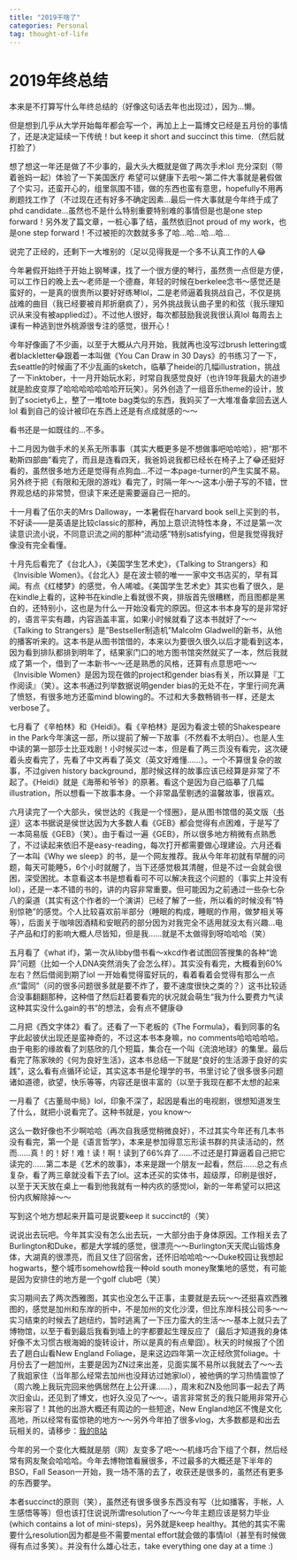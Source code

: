 ```yaml
---
title: "2019干啥了"
categories: Personal
tag: thought-of-life
---
```


#  2019年终总结
本来是不打算写什么年终总结的（好像这句话去年也出现过），因为…懒。

但是想到几乎从大学开始每年都会写一个，再加上上一篇博文已经是五月份的事情了，还是决定延续一下传统！but keep it short and succinct this time.（然后就打脸了）

想了想这一年还是做了不少事的，最大头大概就是做了两次手术lol 充分深刻（带着爸妈一起）体验了一下美国医疗 希望可以健康下去啦～第二件大事就是暑假做了个实习，还蛮开心的，组里氛围不错，做的东西也蛮有意思，hopefully不用再刷题找工作了（不过现在还有好多不确定因素…最后一件大事就是今年终于成了phd candidate…虽然也不是什么特别重要特别难的事情但是也是one step forward！另外发了篇文章，一桩心事了结，虽然依旧not proud of my work，也是one step forward！不过被拒的次数就多多了哈…哈…哈…哈…

说完了正经的，还剩下一大堆别的（足以见得我是一个多不认真工作的人😂

今年暑假开始终于开始上钢琴课，找了一个很方便的琴行，虽然贵一点但是方便，可以工作日的晚上去～老师是一个德裔，年轻的时候在berkelee念书～感觉还是蛮好的，一是真的很贵所以要好好练琴lol，二是老师逼着我挑战自己，不仅是挑战难的曲目（我已经要被肖邦折磨疯了），另外挑战我认曲子里的和弦（我乐理知识从来没有被applied过）。不过他人很好，每次都鼓励我说我很认真lol 每周去上课有一种逃到世外桃源很专注的感觉，很开心！

今年好像画了不少画，以至于大概从六月开始，我就再也没写过brush lettering或者blackletter😂跟着一本叫做《You Can Draw in 30 Days》的书练习了一下，去seattle的时候画了不少乱画的sketch，临摹了heidei的几幅illustration，挑战了一下inktober，十一月开始玩水彩，时常自我感觉良好（也许19年我最大的进步就是脸皮变厚了哈哈哈哈哈哈哈开玩笑）。另外创造了一组音乐theme的设计，放到了society6上，整了一堆tote bag类似的东西，我妈买了一大堆准备拿回去送人lol 看到自己的设计被印在东西上还是有点成就感的～～

看书还是一如既往的…不多。

十二月因为做手术的关系无所事事（其实大概更多是不想做事吧哈哈哈），把“那不勒斯四部曲”看完了，而且是连看四天，我爸妈说我都已经长在椅子上了😂还挺好看的，虽然很多地方还是觉得有点狗血…不过一本page-turner的产生实属不易。另外终于把《有限和无限的游戏》看完了，时隔一年～～这本小册子写的不错，世界观总结的非常赞，但读下来还是需要逼自己一把的。

十一月看了伍尔夫的Mrs Dalloway，一本暑假在harvard book sell上买到的书，不好读——是英语是比较classic的那种，再加上意识流特性本身，不过是第一次读意识流小说，不同意识流之间的那种“流动感”特别satisfying，但是我觉得我好像没有完全看懂。

十月先后看完了《台北人》，《美国学生艺术史》，《Talking to Strangers》和《Invisible Women》。《台北人》是在波士顿的唯一一家中文书店买的，早有耳闻。有点《红楼梦》的感觉，令人唏嘘。《美国学生艺术史》其实也看了很久，是在kindle上看的，这种书在kindle上看就很不爽，排版首先很糟糕，而且图都是黑白的，还特别小，这也是为什么一开始没看完的原因。但这本书本身写的是非常好的，语言平实有趣，内容涵盖丰富，如果小时候就看了这本书就好了～～《Talking to Strangers》是”Bestseller制造机”Malcolm Gladwell的新书，从他的播客听来的。这本书是从图书馆借的，本来以为要很久很久以后才能看到这本，因为看到排队都排到明年了，结果家门口的地方图书馆突然就买了一本，然后我就成了第一个，借到了一本新书～～还是熟悉的风格，还算有点意思吧～～《Invisible Women》是因为现在做的project和gender bias有关，所以算是『工作阅读』（笑）。这本书通过列举数据说明gender bias的无处不在，字里行间充满了愤怒，有很多地方还蛮mind blowing的。不过和大多数畅销书一样，还是太verbose了。

七月看了《辛柏林》和《Heidi》。看《辛柏林》是因为看波士顿的Shakespeare in the Park今年演这一部，所以提前了解一下故事（不然看不太明白）。也是人生中读的第一部莎士比亚戏剧！小时候买过一本，但是看了两三页没有看完，这次硬着头皮看完了，先看了中文再看了英文（英文好难懂……）。一个不算很复杂的故事，不过given history background，那时候这样的故事应该已经算是非常了不起了。《Heidi》就是《海蒂和爷爷》的原著。看这个是因为自己临摹了几幅illustration，所以想看一下故事本身。一个非常晶莹剔透的温馨故事，很喜欢。

六月读完了一个大部头，侯世达的《我是一个怪圈》，是从图书馆借的英文版（[书评](https://www.douban.com/doubanapp/dispatch/review/10264487?dt_dapp=1)）这本书据说是侯世达因为大多数人看《GEB》都会觉得有点困难，于是写了一本简易版《GEB》（笑）。由于看过一遍《GEB》，所以很多地方稍微有点熟悉了，不过读起来依旧不是easy-reading，每次打开都需要做心理建设。六月还看了一本叫《Why we sleep》的书，是一个网友推荐。我从今年年初就有早醒的问题，每天可能睡5，6个小时就醒了，当下还感觉极其清醒，但是不过一会就会很困，深受困扰。本意看这本书是想看看可不可以解决我这个问题的（事实上并没有lol），还是一本不错的书的，讲的内容非常重要。但可能因为之前通过一些杂七杂八的渠道（其实有这个作者的一个演讲）已经了解了一些，所以看的时候没有“特别惊艳”的感觉。个人比较喜欢前半部分（睡眠的构成，睡眠的作用，做梦相关等等），后面关于咖啡因酒精和安眠药的部分因为对我完全不适用就没太有兴趣…电子产品和灯的影响大概人尽皆知，但是我……就是不太做得到呀哈哈哈（笑）

五月看了《what if》，第一次从libby借书看～xkcd作者试图回答搜集的各种“诡异”问题（比如一个人DNA突然消失了会怎么样）。其实没有看完，大概看到60%左右？然后借阅到期了lol 一开始看觉得蛮好玩的，看着看着会觉得有那么一点点“雷同”（问的很多问题很多就是要不炸了，要不速度很快之类的？）这书比较适合没事翻翻那种，这种借了然后赶着要看完的状况就会萌生“我为什么要费力气读这种其实没什么gain的书“的想法，会有点不健康😅

二月把《西文字体2》看了。还看了一下老板的《The Formula》，看到同事的名字此起彼伏出现还是蛮神奇的，不过这本书本身嘛，no comments哈哈哈哈哈。由于电影的缘故看了刘慈欣的几个短篇，集合在一个叫《流浪地球》的集里。最后看完了陈家映的《何为良好生活》，这本书总结一下就是“良好的生活源于良好的实践”，这么看有点循环论证，其实这本书是伦理学的书，书里讨论了很多很多问题诸如道德，欲望，快乐等等，内容还是很丰富的（以至于我现在都不太想的起来

一月看了《古董局中局》lol，印象不深了，起因是看出的电视剧，很想知道发生了什么，就把小说看完了。这种书就是，you know～ 

这么一数好像也不少啊哈哈（再次自我感觉稍微良好），不过其实今年还有几本书没有看完，第一个是《语言哲学》，本来是参加得意忘形读书群的共读活动的，然而……真！的！好！难！读！啊！读到了66%弃了……不过还是打算逼着自己把它读完的……第二本是《艺术的故事》，本来是跟一个朋友一起看，然后……总之有点复杂，看了两三章就没看下去了lol。这本还买的实体书，超级厚，印刷是很好，以至于天天放在桌上一看到他我就有一种内疚的感觉lol，新的一年希望可以把这份内疚解除掉～～

写到这个地方想起来开篇可是说要keep it succinct的（笑）

说说出去玩吧。今年其实没有怎么出去玩，一大部分由于身体原因。工作相关去了Burlington和Duke，都是大学城的感觉，很漂亮～～Burlington天天爬山锻炼身体，大湖真的很漂亮，而且又住了回宿舍，还怀旧哈哈哈～～Duke校园让我想起hogwarts，整个城市somehow给我一种old south money聚集地的感觉，有可能是因为安排住的地方是一个golf club吧（笑）

实习期间去了两次西雅图，其实也没怎么干正事，主要就是去玩～～还挺喜欢西雅图的，感觉是加州和东岸的折中，不是加州的文化沙漠，但比东岸科技公司多～～实习结束的时候去了趟纽约，暂时逃离了一下压力蛮大的生活～～基本上就只去了博物馆，以至于看到最后我看到墙上的字都要起生理反应了（最后才知道我的身体好像不太习惯古根海姆的旋转设计，所以是真的有点晕囧）。秋天的时候报了个团去了趟白山看New England Foliage，是来这边四年第一次正经欣赏foliage。十月份去了一趟加州，主要是因为ZN过来出差，见面实属不易所以我就去了～～去了我姐家住（当年那么经常去加州也没拜访过她家lol），被他俩的学习热情震惊了（周六晚上我玩完回来他俩居然在上公开课……），周末和ZN及他同事一起去了两次旧金山，还见到了博文，也好久没见了～～。语言非常贫乏的我只能用非常开心来形容了！其他的出游大概还有周边的一些短途，New England地区不愧是文化高地，所以经常有蛮惊艳的地方～～另外今年拍了很多vlog，大多数都是和出去玩相关的，请移步：[我的B站](https://space.bilibili.com/221488100)

今年的另一个变化大概就是朋（网）友变多了吧～～机缘巧合下组了个群，然后经常有网友聚会哈哈哈。今年去博物馆看展很多，不过最多的大概还是下半年的BSO，Fall Season一开始，我一场不落的去了，收获还是很多的，虽然还有更多的东西要学。

本者succinct的原则（笑），虽然还有很多很多东西没有写（比如播客，手帐，人生感悟等等）但也该打住说说所谓resolution了～～今年主题应该是努力毕业(which contains a lot of mini-steps)，另外就是keep healthy。其他的其实不需要什么resolution因为都是些不需要mental effort就会做的事情lol（甚至有时候做得有点过多笑）。并没有什么雄心壮志，take everything one day at a time :)
